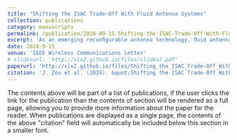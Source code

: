 ```yaml
---
title: "Shifting the ISAC Trade-Off With Fluid Antenna Systems"
collection: publications
category: manuscripts
permalink: /publication/2024-09-15-Shifting-the-ISAC-Trade-Off-With-Fluid-Antenna-Systems
excerpt: 'As an emerging reconﬁgurable antenna technology, ﬂuid antenna system (FAS) has the capability of improving both sensing and communication (S&C) performance by switching the antenna position over the available ports. This increased spatial degree-of-freedom (DoF) by FAS can be translated into enlarging the trade-off region for integrated sensing and communication (ISAC). In this letter, we propose a signal model for FAS-enabled ISAC and jointly optimize the transmit beamforming and port selection of FAS. In particular, our objective is to minimize the transmit power, while satisfying both communication and sensing requirements. To tackle this, an efﬁcient iterative algorithm based on sparse optimization, convex approximation, and a penalty approach is developed. Our simulation results illustrate that the proposed scheme can attain 33% reductions in the transmit power with guaranteed S&C performance, showing the great potential of FAS for striking a balance between S&C in ISAC systems.'
date: 2024-9-15
venue: 'IEEE Wireless Communications Letter'
# slidesurl: 'http://xlx2.github.io/files/slides2.pdf'
paperurl: 'http://xlx2.github.io/files/Shifting_the_ISAC_Trade-Off_With_Fluid_Antenna_Systems.pdf'
citation: 'J. Zou et al. (2024). &quot;Shifting the ISAC Trade-Off With Fluid Antenna Systems.&quot; <i>IEEE Wireless Communications Letter</i>. vol. 13, no. 12, pp. 3479-3483, Dec. 2024, doi: 10.1109/LWC.2024.3473991.'
---
```


The contents above will be part of a list of publications, if the user clicks the link for the publication than the contents of section will be rendered as a full page, allowing you to provide more information about the paper for the reader. When publications are displayed as a single page, the contents of the above "citation" field will automatically be included below this section in a smaller font.